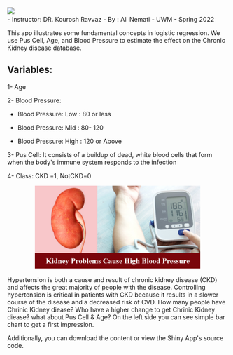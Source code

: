 
<left>

<img src="https://urbanmilwaukee.com/wp-content/uploads/2020/03/UWM-logo.jpg" width="25%"/>
 <br>
- Instructor: DR. Kourosh Ravvaz
- By : Ali Nemati
- UWM
- Spring 2022

</left>

This app illustrates some fundamental concepts in logistic regression. We use Pus Cell, Age, and Blood Pressure to estimate the effect on the Chronic Kidney disease database.

## Variables:

1- Age

2- Blood Pressure:

- Blood Pressure: Low  : 80 or less

- Blood Pressure: Mid  : 80- 120

- Blood Pressure: High : 120 or Above

3- Pus Cell: It consists of a buildup of dead, white blood cells that form when the body's immune system responds to the infection


4- Class: CKD =1, NotCKD=0 

<center>

<img src="https://github.com/alinemati45/r_shinny_app_CKD/blob/main/man/images/kidney-problems-cause-high-blood-pressure.jpg?raw=true" width="75%"/>

</center>

Hypertension is both a cause and result of chronic kidney disease (CKD) and affects the great majority of people with the disease.
Controlling hypertension is critical in patients with CKD because it results in a slower course of the disease and a decreased risk of CVD.
How many people have Chrinic Kidney diease? Who have a higher change to get Chrinic Kidney diease? what about Pus Cell & Age?
On the left side you can see simple bar chart to get a first impression.


Additionally, you can download the content or view the Shiny App's source code.


